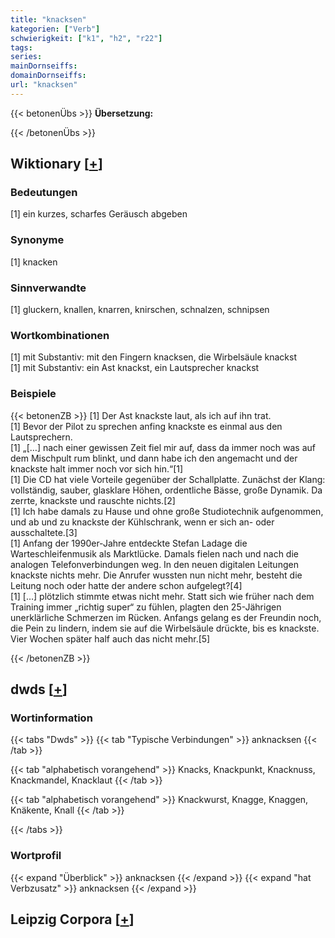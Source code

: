 ```yaml
---
title: "knacksen"
kategorien: ["Verb"]
schwierigkeit: ["k1", "h2", "r22"]
tags:
series:
mainDornseiffs:
domainDornseiffs:
url: "knacksen"
---
```


{{< betonenÜbs >}}
**Übersetzung:**  
  
{{< /betonenÜbs >}}

## Wiktionary [[+](https://de.wiktionary.org/wiki/knacksen)]

### Bedeutungen
[1] ein kurzes, scharfes Geräusch abgeben  

### Synonyme
[1] knacken  

### Sinnverwandte
[1] gluckern, knallen, knarren, knirschen, schnalzen, schnipsen  

### Wortkombinationen
[1] mit Substantiv: mit den Fingern knacksen, die Wirbelsäule knackst  
[1] mit Substantiv: ein Ast knackst, ein Lautsprecher knackst  

### Beispiele
{{< betonenZB >}}
[1] Der Ast knackste laut, als ich auf ihn trat.  
[1] Bevor der Pilot zu sprechen anfing knackste es einmal aus den Lautsprechern.  
[1] „[…] nach einer gewissen Zeit fiel mir auf, dass da immer noch was auf dem Mischpult rum blinkt, und dann habe ich den angemacht und der knackste halt immer noch vor sich hin.“[1]  
[1] Die CD hat viele Vorteile gegenüber der Schallplatte. Zunächst der Klang: vollständig, sauber, glasklare Höhen, ordentliche Bässe, große Dynamik. Da zerrte, knackste und rauschte nichts.[2]  
[1] Ich habe damals zu Hause und ohne große Studiotechnik aufgenommen, und ab und zu knackste der Kühlschrank, wenn er sich an- oder ausschaltete.[3]  
[1] Anfang der 1990er-Jahre entdeckte Stefan Ladage die Warteschleifenmusik als Marktlücke. Damals fielen nach und nach die analogen Telefonverbindungen weg. In den neuen digitalen Leitungen knackste nichts mehr. Die Anrufer wussten nun nicht mehr, besteht die Leitung noch oder hatte der andere schon aufgelegt?[4]  
[1] […] plötzlich stimmte etwas nicht mehr. Statt sich wie früher nach dem Training immer „richtig super“ zu fühlen, plagten den 25-Jährigen unerklärliche Schmerzen im Rücken. Anfangs gelang es der Freundin noch, die Pein zu lindern, indem sie auf die Wirbelsäule drückte, bis es knackste. Vier Wochen später half auch das nicht mehr.[5]  

{{< /betonenZB >}}


## dwds [[+](https://www.dwds.de/wb/knacksen)]

### Wortinformation
{{< tabs "Dwds" >}}
{{< tab "Typische Verbindungen" >}}
anknacksen
{{< /tab >}}

{{< tab "alphabetisch vorangehend" >}}
Knacks, Knackpunkt, Knacknuss, Knackmandel, Knacklaut
{{< /tab >}}

{{< tab "alphabetisch vorangehend" >}}
Knackwurst, Knagge, Knaggen, Knäkente, Knall
{{< /tab >}}

{{< /tabs >}}

### Wortprofil
{{< expand "Überblick" >}} anknacksen {{< /expand >}}
{{< expand "hat Verbzusatz" >}} anknacksen {{< /expand >}}

## Leipzig Corpora [[+](https://corpora.uni-leipzig.de/en/res?word=knacksen&corpusId=deu_newscrawl-public_2018)]


